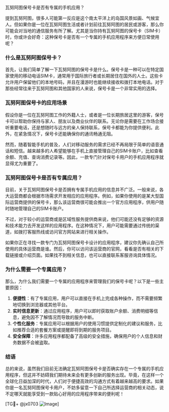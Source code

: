 瓦努阿图保号卡是否有专属的手机应用？

提到瓦努阿图，很多人可能第一反应是这个南太平洋上的岛国风景如画、气候宜人。但如果你是一位在瓦努阿图生活或者计划前往瓦努阿图的居民或游客，那么你可能会对当地的通信服务有所了解。尤其是当你持有瓦努阿图的保号卡（SIM卡）时，你或许会好奇：这种保号卡是否有一个专属的手机应用程序来方便日常使用呢？

### 什么是瓦努阿图保号卡？

首先，让我们简单了解一下瓦努阿图的保号卡是什么。保号卡是一种可以在特定国家使用的移动电话SIM卡，通常用于国际旅行者或长期居住在国外的人士。这些卡允许用户保留他们的本地号码，并且在漫游时也能继续接收和拨打本地电话。对于那些经常往来于瓦努阿图和其他国家的人来说，保号卡是一个非常实用的选择。

### 瓦努阿图保号卡的应用场景

假设你是一位在瓦努阿图工作的外籍人士，或者是一位长期旅居这里的游客，保号卡可以帮助你保持与家人、朋友以及商业伙伴的联系。无论你是需要在工作场合接听重要电话，还是想随时与远方的亲人保持联系，保号卡都能为你提供便利。此外，在紧急情况下，保号卡还能确保你的通讯畅通无阻。

然而，随着智能手机的普及，人们对移动服务的需求已经不再局限于简单的语音通话和短信。越来越多的人希望能够在手机上直接管理自己的SIM卡账户，比如查看余额、充值、查询消费记录等。因此，一款专门针对保号卡用户的手机应用程序就显得尤为重要了。

### 瓦努阿图保号卡是否有专属应用？

目前，关于瓦努阿图保号卡是否拥有专属手机应用的信息并不广泛。一般来说，各大运营商都会根据市场需求开发相应的应用程序。例如，如果你使用的是某大型国际运营商提供的保号卡，那么该运营商很可能会推出一个官方应用程序，供用户随时随地管理自己的SIM卡账户。

不过，对于较小的运营商或是区域性服务提供商来说，他们可能还没有足够的资源和技术能力去开发这样的应用程序。在这种情况下，用户可能需要通过传统的渠道，如拨打客服热线或访问官方网站来进行相关操作。

如果你正在寻找一款专门为瓦努阿图保号卡设计的应用程序，建议你先确认自己所使用的具体运营商是谁。然后，你可以访问该运营商的官网，看看是否有相关的下载链接或介绍页面。如果找不到相关信息，也可以直接联系客服咨询具体情况。

### 为什么需要一个专属应用？

那么，为什么我们需要一个专属的应用程序来管理我们的保号卡呢？以下是一些主要原因：

1. **便捷性**：有了专属应用，用户可以直接在手机上完成各种操作，而不需要频繁地切换到浏览器或其他平台。
2. **实时信息更新**：通过应用程序，用户可以即时获取账户余额、消费明细等信息，避免因不了解情况而导致的服务中断。
3. **个性化服务**：专属应用可以根据用户的使用习惯提供定制化的建议和服务，比如推荐合适的套餐方案或提醒即将到期的服务项目。
4. **安全保障**：许多应用程序都配备了高级的安全措施，确保用户的个人信息和财务数据不会被盗取。

### 结语

总的来说，虽然我们目前无法确定瓦努阿图保号卡是否确实存在一个专属的手机应用程序，但这并不妨碍我们期待未来会有更多创新的服务出现。毕竟，在这样一个全球化日益加深的时代，人们对于便捷高效的沟通方式有着越来越高的要求。如果你是一名瓦努阿图保号卡用户，不妨多留意一下自己所选择运营商的相关动态，说不定哪天就能享受到一款贴心好用的应用程序带来的便利呢！

[TG💪+ @jx0703 ![Image](https://github.com/user-attachments/assets/dbca1d08-cadb-493c-b0ec-ad6f7a83f270)]